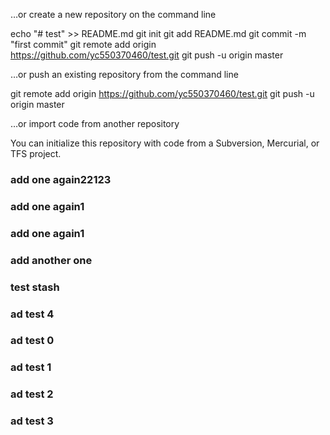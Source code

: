 …or create a new repository on the command line

echo "# test" >> README.md
git init
git add README.md
git commit -m "first commit"
git remote add origin https://github.com/yc550370460/test.git
git push -u origin master

…or push an existing repository from the command line

git remote add origin https://github.com/yc550370460/test.git
git push -u origin master

…or import code from another repository

You can initialize this repository with code from a Subversion, Mercurial, or TFS project.

### add one again22123
### add one again1
### add one again1
### add another one
### test stash
### ad test 4
### ad test 0
### ad test 1
### ad test 2
### ad test 3